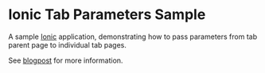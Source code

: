 # Ionic Tab Parameters Sample

A sample [Ionic](https://ionicframework.com/) application, demonstrating how to pass parameters from tab parent page to individual tab pages.

See [blogpost](http://www.damirscorner.com/blog/posts/20170505-PassingDataBetweenTabsInIonic2.html) for more information.